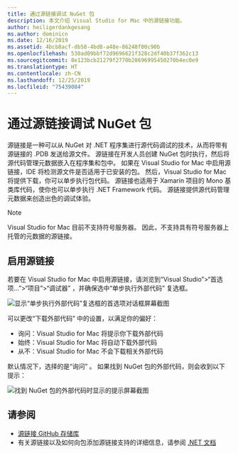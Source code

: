 ```yaml
---
title: 通过源链接调试 NuGet 包
description: 本文介绍 Visual Studio for Mac 中的源链接功能。
author: heiligerdankgesang
ms.author: dominicn
ms.date: 12/16/2019
ms.assetid: 4bcb8acf-db50-4bd8-a48e-86248f00c90b
ms.openlocfilehash: 530ad09bbf72d9696621f328c2df40b37f362c13
ms.sourcegitcommit: 8e123bcb21279f2770b28696995450270b4ec0e9
ms.translationtype: HT
ms.contentlocale: zh-CN
ms.lasthandoff: 12/25/2019
ms.locfileid: "75439084"
---
```

# <a name="debugging-into-nuget-packages-with-source-link"></a>通过源链接调试 NuGet 包

源链接是一种可以从 NuGet 对 .NET 程序集进行源代码调试的技术，从而将带有源链接的 .PDB 发送给源文件。 源链接在开发人员创建 NuGet 包时执行，然后将源代码管理元数据嵌入在程序集和包中。 如果在 Visual Studio for Mac 中启用源链接，IDE 将检测源文件是否适用于已安装的包。 然后，Visual Studio for Mac 将提供下载，你可以单步执行包代码。 源链接也适用于 Xamarin 项目的 Mono 基类库代码，使你也可以单步执行 .NET Framework 代码。 源链接提供源代码管理元数据来创造出色的调试体验。

> [!NOTE]
> Visual Studio for Mac 目前不支持符号服务器。 因此，不支持具有符号服务器上托管的元数据的源链接。

## <a name="enable-source-link"></a>启用源链接

若要在 Visual Studio for Mac 中启用源链接，请浏览到“Visual Studio”>“首选项...”>“项目”>“调试器”  ，并确保选中“单步执行外部代码”  复选框。

![显示“单步执行外部代码”复选框的首选项对话框屏幕截图](media/source-link1.png)

可以更改“下载外部代码”  中的设置，以满足你的偏好：
* 询问：Visual Studio for Mac 将提示你下载外部代码
* 始终：Visual Studio for Mac 将自动下载外部代码
* 从不：Visual Studio for Mac 不会下载相关外部代码

默认情况下，选择的是“询问”  。 如果找到 NuGet 包的外部代码，则会收到以下提示：

![找到 NuGet 包的外部代码时显示的提示屏幕截图](media/source-link2.png)


## <a name="see-also"></a>请参阅

- [源链接 GitHub 存储库](https://github.com/dotnet/sourcelink/blob/master/README.md)
- 有关源链接以及如何向包添加源链接支持的详细信息，请参阅 [.NET 文档](https://docs.microsoft.com/dotnet/standard/library-guidance/sourcelink)
